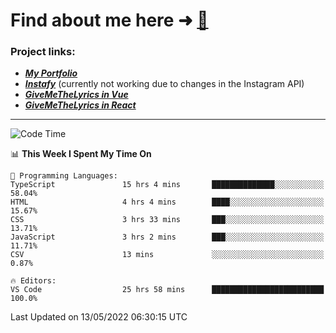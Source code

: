 # Find about me here ➜ [🧑](https://pauabella.dev)

### Project links:
- ***[My Portfolio](https://pauabella.dev)***
- ***[Instafy](https://instafy.me)*** (currently not working due to changes in the Instagram API)
- ***[GiveMeTheLyrics in Vue](https://lyrics.pauabella.dev)***
- ***[GiveMeTheLyrics in React](https://pauabella.dev/GiveMeTheLyrics)***

---
<!--START_SECTION:waka-->
![Code Time](http://img.shields.io/badge/Code%20Time-1%2C046%20hrs%2052%20mins-blue)

📊 **This Week I Spent My Time On** 

```text
💬 Programming Languages: 
TypeScript               15 hrs 4 mins       ██████████████░░░░░░░░░░░   58.04% 
HTML                     4 hrs 4 mins        ████░░░░░░░░░░░░░░░░░░░░░   15.67% 
CSS                      3 hrs 33 mins       ███░░░░░░░░░░░░░░░░░░░░░░   13.71% 
JavaScript               3 hrs 2 mins        ███░░░░░░░░░░░░░░░░░░░░░░   11.71% 
CSV                      13 mins             ░░░░░░░░░░░░░░░░░░░░░░░░░   0.87%

🔥 Editors: 
VS Code                  25 hrs 58 mins      █████████████████████████   100.0%

```


 Last Updated on 13/05/2022 06:30:15 UTC
<!--END_SECTION:waka-->
